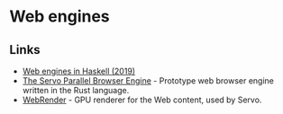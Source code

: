 # Web engines

## Links

- [Web engines in Haskell (2019)](https://chrisdone.com/posts/web-engines/)
- [The Servo Parallel Browser Engine](https://github.com/servo/servo) - Prototype web browser engine written in the Rust language.
- [WebRender](https://github.com/servo/webrender) - GPU renderer for the Web content, used by Servo.
